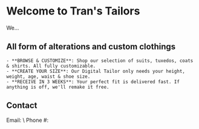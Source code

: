 # Welcome to Tran's Tailors

We...

## All form of alterations and custom clothings

```
- **BROWSE & CUSTOMIZE**: Shop our selection of suits, tuxedos, coats & shirts. All fully customizable.
- **CREATE YOUR SIZE**: Our Digital Tailor only needs your height, weight, age, waist & shoe size.
- **RECEIVE IN 3 WEEKS**: Your perfect fit is delivered fast. If anything is off, we'll remake it free.
```

## Contact 

Email: \\
Phone #:
